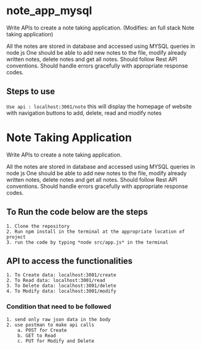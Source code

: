 
# note_app_mysql
Write APIs to create a note taking application. (Modifies: an full stack Note taking application)

All the notes are stored in database and accessed using MYSQL queries in node js One should be able to add new notes to the file, 
modify already written notes, 
delete notes and get all notes. 
Should follow Rest API conventions. 
Should handle errors gracefully with appropriate response codes.

## Steps to use
``
Use api : localhost:3001/note
``
this will display the homepage of website 
with navigation buttons to add, delete, read and modify notes

# Note Taking Application
Write APIs to create a note taking application.

All the notes are stored in database and accessed using MYSQL queries in node js
One should be able to add new notes to the file, modify already written notes, delete notes and get all notes.
Should follow Rest API conventions.
Should handle errors gracefully with appropriate response codes.

## To Run the code below are the steps
```
1. Clone the repository
2. Run npm install in the terminal at the appropriate location of project
3. run the code by typing *node src/app.js* in the terminal
```

## API to access the functionalities
```
1. To Create data: localhost:3001/create
2. To Read data: localhost:3001/read
3. To Delete data: localhost:3001/delete
4. To Modify data: localhost:3001/modify
```

### Condition that need to be followed
```
1. send only raw json data in the body
2. use postman to make api calls
    a. POST for Create
    b. GET to Read
    c. PUT for Modify and Delete
```
